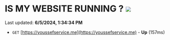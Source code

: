 # IS MY WEBSITE RUNNING ? [![](https://img.shields.io/static/v1?label=Sponsor&message=%E2%9D%A4&logo=GitHub&color=%23fe8e86)](https://github.com/sponsors/Youssef-Lehmam)

Last updated: **6/5/2024, 1:34:34 PM**

- `GET` [https://youssefservice.me](https://youssefservice.me) - **Up** (157ms)
